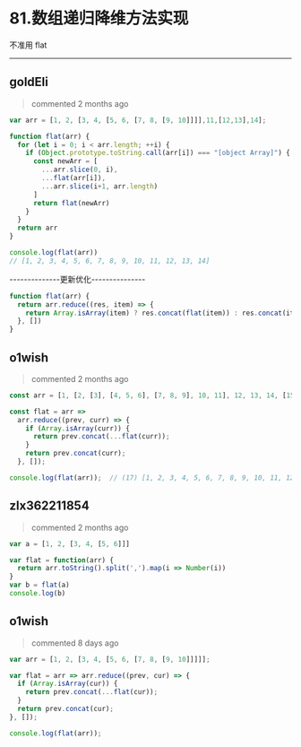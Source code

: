 
 # 81.数组递归降维方法实现 
 不准用 flat 
 ***
## goldEli 
 > commented 2 months ago 


```javaScript
var arr = [1, 2, [3, 4, [5, 6, [7, 8, [9, 10]]]],11,[12,13],14];

function flat(arr) {
  for (let i = 0; i < arr.length; ++i) {
    if (Object.prototype.toString.call(arr[i]) === "[object Array]") {
      const newArr = [
        ...arr.slice(0, i),
        ...flat(arr[i]),
        ...arr.slice(i+1, arr.length)
      ]
      return flat(newArr)
    }
  }
  return arr
}

console.log(flat(arr))
// [1, 2, 3, 4, 5, 6, 7, 8, 9, 10, 11, 12, 13, 14]

```
--------------更新优化---------------

```javascript
function flat(arr) {
  return arr.reduce((res, item) => {
    return Array.isArray(item) ? res.concat(flat(item)) : res.concat(item)
  }, [])
}

```
## o1wish 
 > commented 2 months ago 


```javascript
const arr = [1, [2, [3], [4, 5, 6], [7, 8, 9], 10, 11], 12, 13, 14, [15, 16, 17]];

const flat = arr =>
  arr.reduce((prev, curr) => {
    if (Array.isArray(curr)) {
      return prev.concat(...flat(curr));
    }
    return prev.concat(curr);
  }, []);

console.log(flat(arr));  // (17) [1, 2, 3, 4, 5, 6, 7, 8, 9, 10, 11, 12, 13, 14, 15, 16, 17]

```
## zlx362211854 
 > commented 2 months ago 


```js
var a = [1, 2, [3, 4, [5, 6]]]

var flat = function(arr) {
  return arr.toString().split(',').map(i => Number(i))
}
var b = flat(a)
console.log(b)

```
## o1wish 
 > commented 8 days ago 


```javascript
var arr = [1, 2, [3, 4, [5, 6, [7, 8, [9, 10]]]]];

var flat = arr => arr.reduce((prev, cur) => {
  if (Array.isArray(cur)) {
    return prev.concat(...flat(cur));
  }
  return prev.concat(cur);
}, []);

console.log(flat(arr));

```
